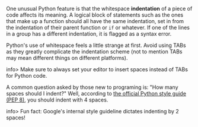 One unusual Python feature is that the whitespace **indentation** of a piece of code affects its meaning. A logical block of statements such as the ones that make up a function should all have the same indentation, set in from the indentation of their parent function or `if` or whatever. If one of the lines in a group has a different indentation, it is flagged as a syntax error.

Python's use of whitespace feels a little strange at first. Avoid using TABs as they greatly complicate the indentation scheme (not to mention TABs may mean different things on different platforms). 

info> Make sure to always set your editor to insert spaces instead of TABs for Python code.

A common question asked by those new to programing is: "How many spaces should I indent?" Well, according to [the official Python style guide (PEP 8)](http://python.org/dev/peps/pep-0008/#indentation), you should indent with 4 spaces. 

info> Fun fact: Google's internal style guideline dictates indenting by 2 spaces!
